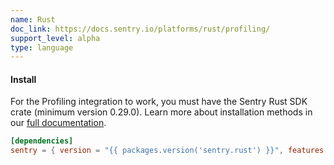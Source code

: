 ```yaml
---
name: Rust
doc_link: https://docs.sentry.io/platforms/rust/profiling/
support_level: alpha
type: language
---
```


#### Install

For the Profiling integration to work, you must have the Sentry Rust SDK crate (minimum version 0.29.0). Learn more about installation methods in our [full documentation](https://docs.sentry.io/platforms/rust/#install).

```toml {filename:Cargo.toml}
[dependencies]
sentry = { version = "{{ packages.version('sentry.rust') }}", features = ["profiling"] }
```

